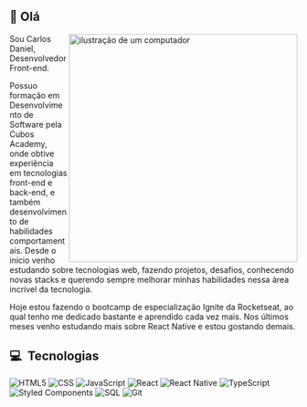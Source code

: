 ## 👋 Olá

<img src="" alt="ilustração de um computador" min-width="400px" max-width="400px" width="400px" align="right">

<p align="left"> 
Sou Carlos Daniel, Desenvolvedor Front-end.

Possuo formação em Desenvolvimento de Software pela Cubos Academy, onde obtive experiência em tecnologias front-end e back-end, e também desenvolvimento de habilidades comportamentais.
Desde o início venho estudando sobre tecnologias web, fazendo projetos, desafios, conhecendo novas stacks e querendo sempre melhorar minhas habilidades nessa área incrível da tecnologia.

Hoje estou fazendo o bootcamp de especialização Ignite da Rocketseat, ao qual tenho me dedicado bastante e aprendido cada vez mais. Nos últimos meses venho estudando mais sobre React Native e estou gostando demais.

<h2> 💻 &nbsp;Tecnologias</h2>

![HTML5](https://img.shields.io/badge/HTML5-E34F26?style=for-the-badge&logo=html5&logoColor=white)
![CSS](https://img.shields.io/badge/CSS3-1572B6?style=for-the-badge&logo=css3&logoColor=white)
![JavaScript](https://img.shields.io/badge/JavaScript-F7DF1E?style=for-the-badge&logo=javascript&logoColor=black)
![React](https://img.shields.io/badge/React-20232A?style=for-the-badge&logo=react&logoColor=61DAFB)
![React Native](https://img.shields.io/badge/React_Native-20232A?style=for-the-badge&logo=react-native&logoColor=61DAFB)
![TypeScript](https://img.shields.io/badge/TypeScript-007ACC?style=for-the-badge&logo=typescript&logoColor=white)
![Styled Components](https://img.shields.io/badge/styled--components-DB7093?style=for-the-badge&logo=styled-components&logoColor=white)
![SQL](https://img.shields.io/badge/SQL-00000F?style=for-the-badge&logo=sql&logoColor=white)
![Git](https://img.shields.io/badge/Git-E34F26?style=for-the-badge&logo=git&logoColor=white)

